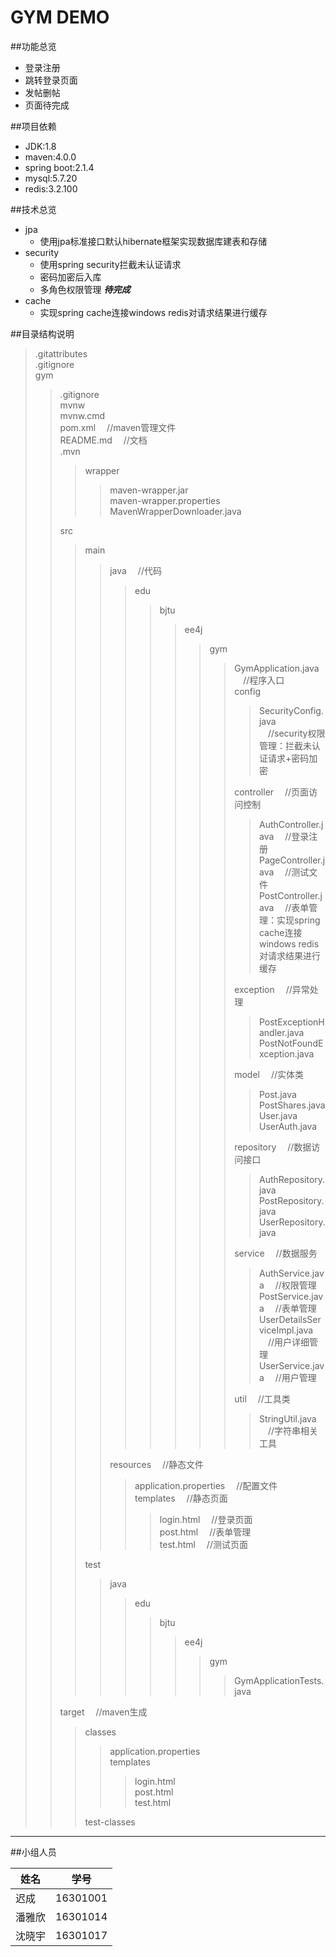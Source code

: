 GYM DEMO
===========================
##功能总览
* 登录注册
* 跳转登录页面
* 发帖删帖
* 页面待完成

##项目依赖
* JDK:1.8
* maven:4.0.0
* spring boot:2.1.4
* mysql:5.7.20
* redis:3.2.100

##技术总览
* jpa
    * 使用jpa标准接口默认hibernate框架实现数据库建表和存储
* security
    * 使用spring security拦截未认证请求
    * 密码加密后入库
    * 多角色权限管理 ***待完成***
* cache
    * 实现spring cache连接windows redis对请求结果进行缓存
    
##目录结构说明  
> .gitattributes  
> .gitignore  
> gym   
>> .gitignore  
>> mvnw  
>> mvnw.cmd  
>> pom.xml &emsp;//maven管理文件  
>> README.md &emsp;//文档      
>> .mvn  
>>> wrapper  
>>>> maven-wrapper.jar  
>>>> maven-wrapper.properties  
>>>> MavenWrapperDownloader.java   
>>  
>> src  
>>> main  
>>>> java &emsp;//代码  
>>>>> edu  
>>>>>> bjtu  
>>>>>>> ee4j  
>>>>>>>> gym  
>>>>>>>>> GymApplication.java &emsp;//程序入口  
>>>>>>>>> config  
>>>>>>>>>> SecurityConfig.java &emsp;//security权限管理：拦截未认证请求+密码加密    
>>>>>>>>>
>>>>>>>>> controller &emsp;//页面访问控制  
>>>>>>>>>> AuthController.java &emsp;//登录注册  
>>>>>>>>>> PageController.java &emsp;//测试文件  
>>>>>>>>>> PostController.java &emsp;//表单管理：实现spring cache连接windows redis对请求结果进行缓存  
>>>>>>>>>
>>>>>>>>> exception &emsp;//异常处理  
>>>>>>>>>> PostExceptionHandler.java  
>>>>>>>>>> PostNotFoundException.java   
>>>>>>>>>
>>>>>>>>> model &emsp;//实体类  
>>>>>>>>>> Post.java  
>>>>>>>>>> PostShares.java  
>>>>>>>>>> User.java  
>>>>>>>>>> UserAuth.java  
>>>>>>>>>
>>>>>>>>> repository &emsp;//数据访问接口  
>>>>>>>>>> AuthRepository.java  
>>>>>>>>>> PostRepository.java  
>>>>>>>>>> UserRepository.java   
>>>>>>>>>
>>>>>>>>> service &emsp;//数据服务  
>>>>>>>>>> AuthService.java &emsp;//权限管理  
>>>>>>>>>> PostService.java &emsp;//表单管理  
>>>>>>>>>> UserDetailsServiceImpl.java &emsp;//用户详细管理  
>>>>>>>>>> UserService.java &emsp;//用户管理    
>>>>>>>>>
>>>>>>>>> util &emsp;//工具类  
>>>>>>>>>> StringUtil.java &emsp;//字符串相关工具  
>>>> 
>>>> resources &emsp;//静态文件  
>>>>> application.properties &emsp;//配置文件   
>>>>> templates &emsp;//静态页面  
>>>>>> login.html &emsp;//登录页面  
>>>>>> post.html &emsp;//表单管理  
>>>>>> test.html &emsp;//测试页面    
>>> 
>>> test  
>>>> java  
>>>>> edu  
>>>>>> bjtu  
>>>>>>> ee4j  
>>>>>>>> gym  
>>>>>>>>> GymApplicationTests.java   
>>
>> target &emsp;//maven生成  
>>> classes  
>>>> application.properties    
>>>> templates  
>>>>> login.html  
>>>>> post.html  
>>>>> test.html    
>>>
>>> test-classes       
***                                           
##小组人员

|姓名|学号|
|---|---|
|迟成|16301001|
|潘雅欣|16301014|
|沈晓宇|16301017|